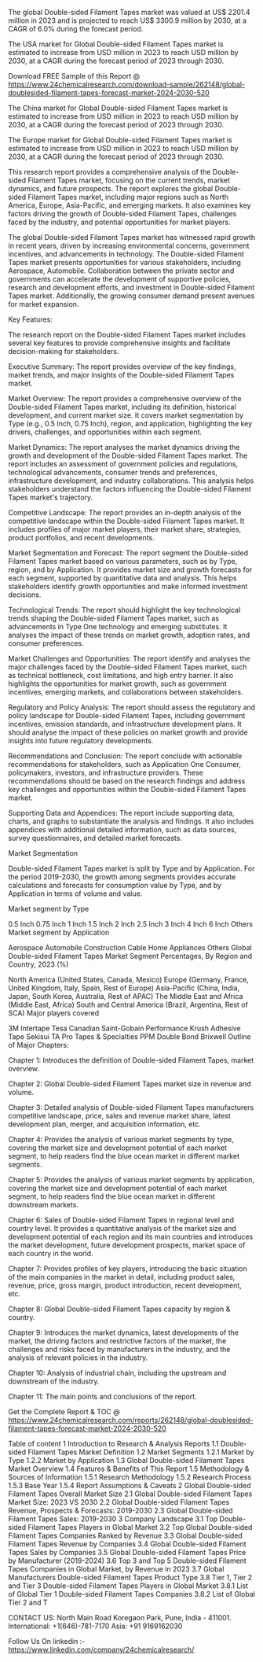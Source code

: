 The global Double-sided Filament Tapes market was valued at US$ 2201.4 million in 2023 and is projected to reach US$ 3300.9 million by 2030, at a CAGR of 6.0% during the forecast period.

The USA market for Global Double-sided Filament Tapes  market is estimated to increase from USD million in 2023 to reach USD million by 2030, at a CAGR during the forecast period of 2023 through 2030.

Download FREE Sample of this Report @ https://www.24chemicalresearch.com/download-sample/262148/global-doublesided-filament-tapes-forecast-market-2024-2030-520

The China market for Global Double-sided Filament Tapes  market is estimated to increase from USD million in 2023 to reach USD million by 2030, at a CAGR during the forecast period of 2023 through 2030.

The Europe market for Global Double-sided Filament Tapes market is estimated to increase from USD million in 2023 to reach USD million by 2030, at a CAGR during the forecast period of 2023 through 2030.

This research report provides a comprehensive analysis of the Double-sided Filament Tapes market, focusing on the current trends, market dynamics, and future prospects. The report explores the global Double-sided Filament Tapes market, including major regions such as North America, Europe, Asia-Pacific, and emerging markets. It also examines key factors driving the growth of Double-sided Filament Tapes, challenges faced by the industry, and potential opportunities for market players.

The global Double-sided Filament Tapes market has witnessed rapid growth in recent years, driven by increasing environmental concerns, government incentives, and advancements in technology. The Double-sided Filament Tapes market presents opportunities for various stakeholders, including Aerospace, Automobile. Collaboration between the private sector and governments can accelerate the development of supportive policies, research and development efforts, and investment in Double-sided Filament Tapes market. Additionally, the growing consumer demand present avenues for market expansion.

Key Features:

The research report on the Double-sided Filament Tapes market includes several key features to provide comprehensive insights and facilitate decision-making for stakeholders.

Executive Summary: The report provides overview of the key findings, market trends, and major insights of the Double-sided Filament Tapes market.

Market Overview: The report provides a comprehensive overview of the Double-sided Filament Tapes market, including its definition, historical development, and current market size. It covers market segmentation by Type (e.g., 0.5 Inch, 0.75 Inch), region, and application, highlighting the key drivers, challenges, and opportunities within each segment.

Market Dynamics: The report analyses the market dynamics driving the growth and development of the Double-sided Filament Tapes market. The report includes an assessment of government policies and regulations, technological advancements, consumer trends and preferences, infrastructure development, and industry collaborations. This analysis helps stakeholders understand the factors influencing the Double-sided Filament Tapes market's trajectory.

Competitive Landscape: The report provides an in-depth analysis of the competitive landscape within the Double-sided Filament Tapes market. It includes profiles of major market players, their market share, strategies, product portfolios, and recent developments.

Market Segmentation and Forecast: The report segment the Double-sided Filament Tapes market based on various parameters, such as by Type, region, and by Application. It provides market size and growth forecasts for each segment, supported by quantitative data and analysis. This helps stakeholders identify growth opportunities and make informed investment decisions.

Technological Trends: The report should highlight the key technological trends shaping the Double-sided Filament Tapes market, such as advancements in Type One technology and emerging substitutes. It analyses the impact of these trends on market growth, adoption rates, and consumer preferences.

Market Challenges and Opportunities: The report identify and analyses the major challenges faced by the Double-sided Filament Tapes market, such as technical bottleneck, cost limitations, and high entry barrier. It also highlights the opportunities for market growth, such as government incentives, emerging markets, and collaborations between stakeholders.

Regulatory and Policy Analysis: The report should assess the regulatory and policy landscape for Double-sided Filament Tapes, including government incentives, emission standards, and infrastructure development plans. It should analyse the impact of these policies on market growth and provide insights into future regulatory developments.

Recommendations and Conclusion: The report conclude with actionable recommendations for stakeholders, such as Application One Consumer, policymakers, investors, and infrastructure providers. These recommendations should be based on the research findings and address key challenges and opportunities within the Double-sided Filament Tapes market.

Supporting Data and Appendices: The report include supporting data, charts, and graphs to substantiate the analysis and findings. It also includes appendices with additional detailed information, such as data sources, survey questionnaires, and detailed market forecasts.

Market Segmentation

Double-sided Filament Tapes market is split by Type and by Application. For the period 2019-2030, the growth among segments provides accurate calculations and forecasts for consumption value by Type, and by Application in terms of volume and value.

Market segment by Type

0.5 Inch
0.75 Inch
1 Inch
1.5 Inch
2 Inch
2.5 Inch
3 Inch
4 Inch
6 Inch
Others
Market segment by Application

Aerospace
Automobile
Construction
Cable
Home Appliances
Others
Global Double-sided Filament Tapes Market Segment Percentages, By Region and Country, 2023 (%)

North America (United States, Canada, Mexico)
Europe (Germany, France, United Kingdom, Italy, Spain, Rest of Europe)
Asia-Pacific (China, India, Japan, South Korea, Australia, Rest of APAC)
The Middle East and Africa (Middle East, Africa)
South and Central America (Brazil, Argentina, Rest of SCA)
Major players covered

3M
Intertape
Tesa
Canadian
Saint-Gobain Performance
Krush Adhesive Tape
Sekisui TA
Pro Tapes & Specialties
PPM
Double Bond
Brixwell
Outline of Major Chapters:

Chapter 1: Introduces the definition of Double-sided Filament Tapes, market overview.

Chapter 2: Global Double-sided Filament Tapes market size in revenue and volume.

Chapter 3: Detailed analysis of Double-sided Filament Tapes manufacturers competitive landscape, price, sales and revenue market share, latest development plan, merger, and acquisition information, etc.

Chapter 4: Provides the analysis of various market segments by type, covering the market size and development potential of each market segment, to help readers find the blue ocean market in different market segments.

Chapter 5: Provides the analysis of various market segments by application, covering the market size and development potential of each market segment, to help readers find the blue ocean market in different downstream markets.

Chapter 6: Sales of Double-sided Filament Tapes in regional level and country level. It provides a quantitative analysis of the market size and development potential of each region and its main countries and introduces the market development, future development prospects, market space of each country in the world.

Chapter 7: Provides profiles of key players, introducing the basic situation of the main companies in the market in detail, including product sales, revenue, price, gross margin, product introduction, recent development, etc.

Chapter 8: Global Double-sided Filament Tapes capacity by region & country.

Chapter 9: Introduces the market dynamics, latest developments of the market, the driving factors and restrictive factors of the market, the challenges and risks faced by manufacturers in the industry, and the analysis of relevant policies in the industry.

Chapter 10: Analysis of industrial chain, including the upstream and downstream of the industry.

Chapter 11: The main points and conclusions of the report.

Get the Complete Report & TOC @ https://www.24chemicalresearch.com/reports/262148/global-doublesided-filament-tapes-forecast-market-2024-2030-520

Table of content
1 Introduction to Research & Analysis Reports
1.1 Double-sided Filament Tapes Market Definition
1.2 Market Segments
1.2.1 Market by Type
1.2.2 Market by Application
1.3 Global Double-sided Filament Tapes Market Overview
1.4 Features & Benefits of This Report
1.5 Methodology & Sources of Information
1.5.1 Research Methodology
1.5.2 Research Process
1.5.3 Base Year
1.5.4 Report Assumptions & Caveats
2 Global Double-sided Filament Tapes Overall Market Size
2.1 Global Double-sided Filament Tapes Market Size: 2023 VS 2030
2.2 Global Double-sided Filament Tapes Revenue, Prospects & Forecasts: 2019-2030
2.3 Global Double-sided Filament Tapes Sales: 2019-2030
3 Company Landscape
3.1 Top Double-sided Filament Tapes Players in Global Market
3.2 Top Global Double-sided Filament Tapes Companies Ranked by Revenue
3.3 Global Double-sided Filament Tapes Revenue by Companies
3.4 Global Double-sided Filament Tapes Sales by Companies
3.5 Global Double-sided Filament Tapes Price by Manufacturer (2019-2024)
3.6 Top 3 and Top 5 Double-sided Filament Tapes Companies in Global Market, by Revenue in 2023
3.7 Global Manufacturers Double-sided Filament Tapes Product Type
3.8 Tier 1, Tier 2 and Tier 3 Double-sided Filament Tapes Players in Global Market
3.8.1 List of Global Tier 1 Double-sided Filament Tapes Companies
3.8.2 List of Global Tier 2 and T

CONTACT US:
North Main Road Koregaon Park, Pune, India - 411001.
International: +1(646)-781-7170
Asia: +91 9169162030

Follow Us On linkedin :- https://www.linkedin.com/company/24chemicalresearch/
